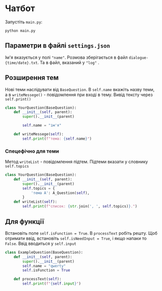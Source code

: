 # Чатбот

Запустіть `main.py`:
```
python main.py
```
## Параметри в файлі `settings.json`
Ім'я вказується у полі `"name"`. Розмова зберігається в файл `dialogue-{time/date}.txt`. Та в файл, вказаний у `"log"` .


## Розширення тем

Нові теми наслідувати від `BaseQuestion`. В `self.name` вкажіть назву теми, а в `writeMessege()` - повідомлення при вході в тему. Вивід тексту через `self.print()`

```python
class YourQuestion(BaseQuestion):
    def __init__(self, parent):
        super().__init__(parent)

        self.name = "ім'я"

    def writeMessege(self):
        self.print(f"тема: {self.name}")

```

### Спецефічно для теми
Метод `writeList`  - повідомлення  підтем. Підтеми вказати y словнику `self.topics`
```python
class YourQuestion(BaseQuestion):
    def __init__(self, parent):
        super().__init__(parent)
        self.topics = {
            'тема А': A_Question(self),
        }
    def writeList(self):
        self.print(f"список: {str.join(', ', self.topics)}.")
```
## Для функції
Встановіть поле `self.isFunction = True`. В `processText` робіть решту. Щоб отримати ввід, встановіть `self.isNeedInput = True`, і якщо напаки то `False`. Ввід вводиться y `self.input`
```python
class ExampleQuestion(BaseQuestion):
    def __init__(self, parent):
        super().__init__(parent)
        self.name = "qwerty"
        self.isFunction = True

    def processText(self):
        self.print(f"{self.input}")
```
